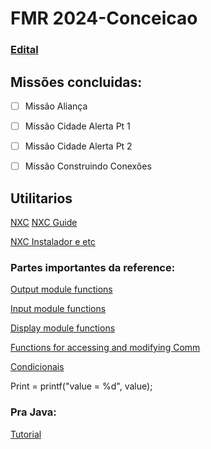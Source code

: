 # FMR 2024-Conceicao


### [Edital](https://docs.google.com/document/d/1GYI4jlVt_yt1teEoTLcq23WhZJW5KBZPciDaXZczRek/edit)


## Missões concluidas:
- [ ] Missão Aliança
- [ ] Missão Cidade Alerta Pt 1
- [ ] Missão Cidade Alerta Pt 2
- [ ] Missão Construindo Conexões



## Utilitarios
[NXC](https://bricxcc.sourceforge.net/nbc/nxcdoc/NXC_tutorial.pdf) 
[NXC Guide](https://bricxcc.sourceforge.net/nbc/nxcdoc/nxcapi/index.html)

[NXC Instalador e etc](https://bricxcc.sourceforge.net/)

### Partes importantes da reference:

[Output module functions](https://bricxcc.sourceforge.net/nbc/nxcdoc/nxcapi/group___output_module_functions.html)

[Input module functions](https://bricxcc.sourceforge.net/nbc/nxcdoc/nxcapi/group___input_module_functions.html)

[Display module functions](https://bricxcc.sourceforge.net/nbc/nxcdoc/nxcapi/group___display_module_functions.html)

[Functions for accessing and modifying Comm](https://bricxcc.sourceforge.net/nbc/nxcdoc/nxcapi/group___comm_module_functions.html)

[Condicionais](https://bricxcc.sourceforge.net/nbc/nxcdoc/nxcapi/ctrls.html)

Print = printf("value = %d", value);

### Pra Java:

[Tutorial](https://www.bartneck.de/2008/03/04/java-lego-nxt-eclipse-tutorial/)
